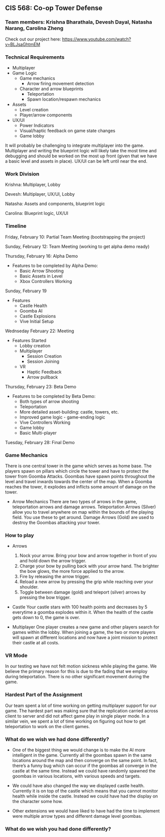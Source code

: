 ## CIS 568: Co-op Tower Defense
### Team members: Krishna Bharathala, Devesh Dayal, Natasha Narang, Carolina Zheng

Check out our project here: https://www.youtube.com/watch?v=BLJsaGhtmEM

### Technical Requirements
 * Multiplayer
 * Game Logic
    * Game mechanics
      * Arrow firing movement detection
    * Character and arrow blueprints
       * Teleportation
       * Spawn location/respawn mechanics 
 * Assets
    * Level creation
    * Player/arrow components
 * UX/UI
    * Power Indicators
    * Visual/haptic feedback on game state changes
    * Game lobby

It will probably be challenging to integrate multiplayer into the game. Multiplayer and writing the blueprint logic will likely take the most time and debugging and should be worked on the most up front (given that we have a basic level and assets in place). UX/UI can be left until near the end.

### Work Division
Krishna: Multiplayer, Lobby

Devesh: Multiplayer, UX/UI, Lobby

Natasha: Assets and components, blueprint logic

Carolina: Blueprint logic, UX/UI

### Timeline
Friday, February 10: Partial Team Meeting (bootstrapping the project)

Sunday, February 12: Team Meeting (working to get alpha demo ready)

Thursday, February 16: Alpha Demo
* Features to be completed by Alpha Demo:
   * Basic Arrow Shooting
   * Basic Assets in Level
   * Xbox Controllers Working
   
Sunday, February 19
* Features 
   * Castle Health
   * Goomba AI
   * Castle Explosions
   * Vive Initial Setup

Wednseday February 22: Meeting
* Features Started
   * Lobby creation
   * Multiplayer
      * Session Creation
      * Session Joining
   * VR
      * Haptic Feedback
      * Arrow pullback

Thursday, February 23: Beta Demo
* Features to be completed by Beta Demo:
  * Both types of arrow shooting
  * Teleportation
  * More detailed asset-building: castle, towers, etc.
  * Improved game logic - game-ending logic
  * Vive Controllers Working
  * Game lobby
  * Basic Multi-player

Tuesday, February 28: Final Demo

### Game Mechanics
There is one central tower in the game which serves as home base. The players spawn on pillars which circle the tower and have to protect the tower from Goomba Attacks. Goombas have spawn points throughout the level and travel inwards towards the center of the map. When a Goomba reaches the tower, it explodes and inflicts some amount of damage on the tower.  

* Arrow Mechanics
There are two types of arrows in the game, teleportation arrows and damage arrows. Teleportation Arrows (Silver) allow you to travel anywhere on map within the bounds of the playing field. You use these to get around. Damage Arrows (Gold) are used to destroy the Goombas attacking your tower.

### How to play

* Arrows
   1. Nock your arrow. Bring your bow and arrow together in front of you and hold down the arrow trigger.
   2. Charge your bow by pulling back with your arrow hand. The brighter the bow glows, the more force applied to the arrow.
   3. Fire by releasing the arrow trigger.
   4. Reload a new arrow by pressing the grip while reaching over your shoulder.
   5. Toggle between damage (gold) and teleport (silver) arrows by pressing the bow trigger.
   
* Castle
Your castle stars with 100 health points and decreases by 5 everytime a goomba explodes within it. When the health of the castle gets down to 0, the game is over.

* Multiplayer
One player creates a new game and other players search for games within the lobby. When joining a game, the two or more players will spawn at different locations and now have a joint mission to protect their castle at all costs.

### VR Mode
In our testing we have not felt motion sickness while playing the game. We believe the primary reason for this is due to the fading that we employ during teleportation. There is no other significant movement during the game.

### Hardest Part of the Assignment
Our team spent a lot of time working on getting multiplayer support for our game. The hardest part was making sure that the replication carried across client to server and did not affect game play in single player mode. In a similar vein, we spent a lot of time working on figuring out how to get teleportation to work on the client games.

### What do we wish we had done differently?

* One of the biggest thing we would change is to make the AI more intelligent in the game. Currently all the goombas spawn in the same locations around the map and then converge on the same point. In fact, there’s a funny bug which can occur if the goombas all converge in the castle at the same time. Instead we could have randomly spawned the goombas in various locations, with various speeds and targets.

* We could have also changed the way we displayed castle health. Currently it is on top of the castle which means that you cannot monitor health while inside the castle. Instead we could have had the display on the character some how.

* Other extensions we would have liked to have had the time to implement were multiple arrow types and different damage level goombas.

### What do we wish you had done differently?


  



